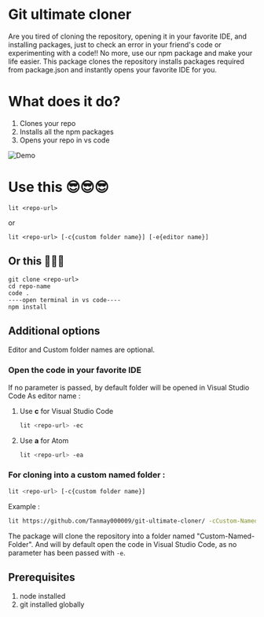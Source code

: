 # Git ultimate cloner


Are you tired of cloning the repository, opening it in your favorite IDE, and installing packages, just to check an error in your friend's code or experimenting with a code!! No more, use our npm package and make your life easier.
This package clones the repository installs packages required from package.json and instantly opens your favorite IDE for you.

# What does it do?
1. Clones your repo
2. Installs all the npm packages
3. Opens your repo in vs code

![Demo](https://res.cloudinary.com/sankarkvs/image/upload/v1620725916/images/gunvvv_isldke.png)

# Use this 😎😎😎

    lit <repo-url>
    
or 
    
    lit <repo-url> [-c{custom folder name}] [-e{editor name}]
    
## Or this 🥵🥵🥵
    
    git clone <repo-url>
    cd repo-name
    code .
    ----open terminal in vs code----
    npm install

## Additional options
Editor and Custom folder names are optional.
### Open the code in your favorite IDE
If no parameter is passed, by default folder will be opened in Visual Studio Code
As editor name :

1. Use **c** for Visual Studio Code
    ```sh
    lit <repo-url> -ec
    ```
2. Use **a** for Atom
    ```sh
    lit <repo-url> -ea
    ```

### For cloning into a custom named folder :
```sh
lit <repo-url> [-c{custom folder name}]
```
Example :
```sh
lit https://github.com/Tanmay000009/git-ultimate-cloner/ -cCustom-Named-Folder
```
The package will clone the repository into a folder named "Custom-Named-Folder". And will by default open the code in Visual Studio Code, as no parameter has been passed with `-e`.

## Prerequisites

1.  node installed
2.  git installed globally
